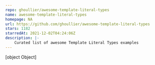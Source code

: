 ```yaml
---
repo: ghoullier/awesome-template-literal-types
name: awesome-template-literal-types
homepage: NA
url: https://github.com/ghoullier/awesome-template-literal-types
stars: 1182
starredAt: 2021-12-02T04:24:06Z
description: |-
    Curated list of awesome Template Literal Types examples
---
```


[object Object]
